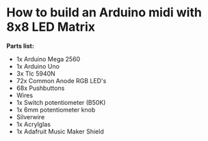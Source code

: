 # How to build an Arduino midi with 8x8 LED Matrix

**Parts list:**
-   1x Arduino Mega 2560
-   1x Arduino Uno
-   3x Tlc 5940N
-   72x Common Anode RGB LED's
-   68x Pushbuttons
-   Wires
-   1x Switch potentiometer (B50K)
-   1x 6mm potentiometer knob
-   Silverwire
-   1x Acrylglas
-   1x Adafruit Music Maker Shield